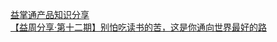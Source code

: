   
[益掌通产品知识分享](http://www.dianyue.me/archives/595/f1drh4aec7voxiwu/)  
[【益周分享·第十二期】别怕吃读书的苦，这是你通向世界最好的路](http://www.dianyue.me/archives/481/ibnlquavo7buk5q5/)